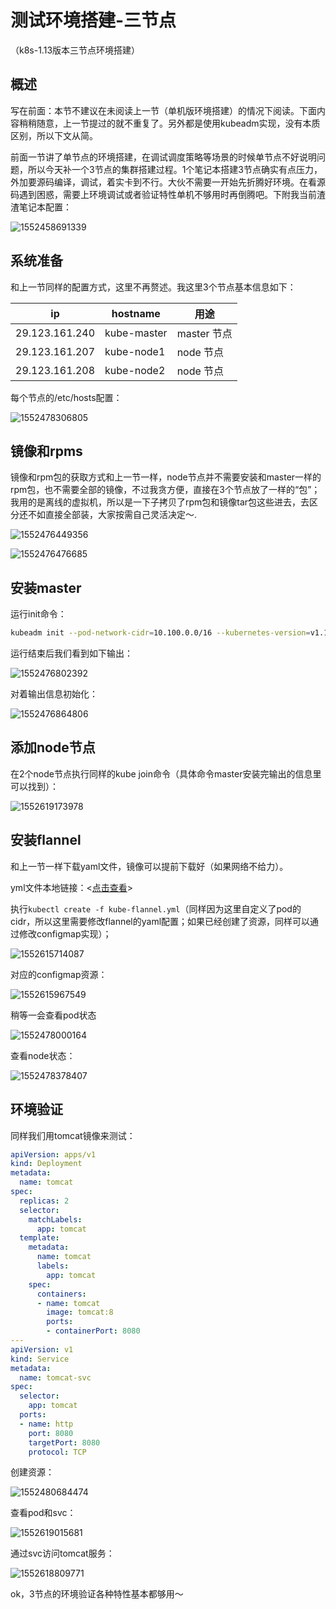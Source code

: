 # 测试环境搭建-三节点

（k8s-1.13版本三节点环境搭建）

<!-- toc -->

## 概述

写在前面：本节不建议在未阅读上一节（单机版环境搭建）的情况下阅读。下面内容稍稍随意，上一节提过的就不重复了。另外都是使用kubeadm实现，没有本质区别，所以下文从简。

前面一节讲了单节点的环境搭建，在调试调度策略等场景的时候单节点不好说明问题，所以今天补一个3节点的集群搭建过程。1个笔记本搭建3节点确实有点压力，外加要源码编译，调试，着实卡到不行。大伙不需要一开始先折腾好环境。在看源码遇到困惑，需要上环境调试或者验证特性单机不够用时再倒腾吧。下附我当前渣渣笔记本配置：

![1552458691339](image/debug-environment-3node/1552458691339.png)

## 系统准备

和上一节同样的配置方式，这里不再赘述。我这里3个节点基本信息如下：

| ip             | hostname    | 用途        |
| -------------- | ----------- | ----------- |
| 29.123.161.240 | kube-master | master 节点 |
| 29.123.161.207 | kube-node1  | node 节点   |
| 29.123.161.208 | kube-node2  | node 节点   |

每个节点的/etc/hosts配置：

![1552478306805](image/debug-environment-3node/1552478306805.png)

## 镜像和rpms

镜像和rpm包的获取方式和上一节一样，node节点并不需要安装和master一样的rpm包，也不需要全部的镜像，不过我贪方便，直接在3个节点放了一样的“包”；我用的是离线的虚拟机，所以是一下子拷贝了rpm包和镜像tar包这些进去，去区分还不如直接全部装，大家按需自己灵活决定～.

![1552476449356](image/debug-environment-3node/1552476449356.png)

![1552476476685](image/debug-environment-3node/1552476476685.png)

## 安装master

运行init命令：

```sh
kubeadm init --pod-network-cidr=10.100.0.0/16 --kubernetes-version=v1.13.3 --apiserver-advertise-address 29.123.161.240 --service-cidr=10.101.0.0/16
```

运行结束后我们看到如下输出：

![1552476802392](image/debug-environment-3node/1552476802392.png)

对着输出信息初始化：

![1552476864806](image/debug-environment-3node/1552476864806.png)

## 添加node节点

在2个node节点执行同样的kube join命令（具体命令master安装完输出的信息里可以找到）：

![1552619173978](image/debug-environment-3node/1552619173978.png)

## 安装flannel

和上一节一样下载yaml文件，镜像可以提前下载好（如果网络不给力）。

yml文件本地链接：<[点击查看](../staging/yaml/kube-flannel.yml)>

执行`kubectl create -f kube-flannel.yml`（同样因为这里自定义了pod的cidr，所以这里需要修改flannel的yaml配置；如果已经创建了资源，同样可以通过修改configmap实现）；

![1552615714087](image/debug-environment-3node/1552615714087.png)

对应的configmap资源：

![1552615967549](image/debug-environment-3node/1552615967549.png)

稍等一会查看pod状态

![1552478000164](image/debug-environment-3node/1552478000164.png)

查看node状态：

![1552478378407](image/debug-environment-3node/1552478378407.png)

## 环境验证

同样我们用tomcat镜像来测试：

```yaml
apiVersion: apps/v1
kind: Deployment
metadata:
  name: tomcat
spec:
  replicas: 2
  selector:
    matchLabels:
      app: tomcat
  template:
    metadata:
      name: tomcat
      labels:
        app: tomcat
    spec:
      containers:
      - name: tomcat
        image: tomcat:8
        ports:
        - containerPort: 8080
---
apiVersion: v1
kind: Service
metadata:
  name: tomcat-svc
spec:
  selector:
    app: tomcat
  ports:
  - name: http
    port: 8080
    targetPort: 8080
    protocol: TCP
```

创建资源：

![1552480684474](image/debug-environment-3node/1552480684474.png)

查看pod和svc：

![1552619015681](image/debug-environment-3node/1552619015681.png)

通过svc访问tomcat服务：

![1552618809771](image/debug-environment-3node/1552618809771.png)

ok，3节点的环境验证各种特性基本都够用～